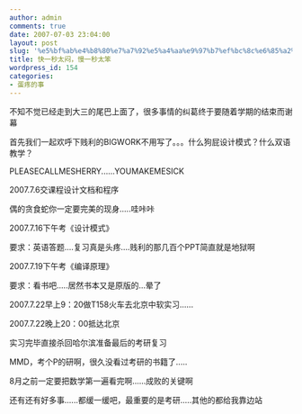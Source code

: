 ```yaml
---
author: admin
comments: true
date: 2007-07-03 23:04:00
layout: post
slug: '%e5%bf%ab%e4%b8%80%e7%a7%92%e5%a4%aa%e9%97%b7%ef%bc%8c%e6%85%a2%e4%b8%80%e7%a7%92%e5%a4%aa%e7%ac%a8'
title: 快一秒太闷，慢一秒太笨
wordpress_id: 154
categories:
- 蛋疼的事
---
```


不知不觉已经走到大三的尾巴上面了，很多事情的纠葛终于要随着学期的结束而谢幕  
  
首先我们一起欢呼下贱利的BIGWORK不用写了。。。什么狗屁设计模式？什么双语教学？  
  
PLEASECALLMESHERRY......YOUMAKEMESICK  
  
2007.7.6交课程设计文档和程序  
  
偶的贪食蛇你一定要完美的现身.....哇咔咔  
  
2007.7.16下午考《设计模式》  
  
要求：英语答题....复习真是头疼....贱利的那几百个PPT简直就是地狱啊  
  
2007.7.19下午考《编译原理》  
  
要求：看书吧.....居然书本又是原版的...晕了  
  
2007.7.22早上9：20做T158火车去北京中软实习......  
  
2007.7.22晚上20：00抵达北京  
  
实习完毕直接杀回哈尔滨准备最后的考研复习  
  
MMD，考个P的研啊，很久没看过考研的书籍了.....  
  
8月之前一定要把数学第一遍看完啊......成败的关键啊  
  
还有还有好多事......都缓一缓吧，最重要的是考研.....其他的都给我靠边站  
  
  
  

